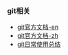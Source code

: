 ### git相关

- [git官方文档-en](./progit.pdf)
- [git官方文档-zh](./progit-zh.pdf)
- [git日常使用总结](./command-notes.md)